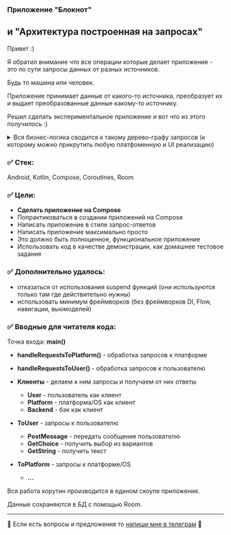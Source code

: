 ### Приложение "Блокнот" 
## и "Архитектура построенная на запросах"

Привет :)

Я обратил внимание что все операции которые делает приложение - это по сути запросы данных от разных источников. 

Будь то машина или человек. 

Приложение принимает данные от какого-то источника, преобразует их и выдает преобразованные данные какому-то источнику. 

Решил сделать экспериментальное приложение и вот что из этого получилось :)

<details>

<summary>
Вся бизнес-логика сводится к такому дерево-графу запросов (к которому можно прикрутить любую платфоменную и UI реализацию)
</summary>

```kotlin
interface IChoice

class Back : IChoice
class Cancel : IChoice

interface IMenuItem : IChoice {
    val text: String
}

enum class MainMenu(override val text: String) : IMenuItem {
    AddNote("Написать заметку"),
    ReadNotes("Читать заметки"),
    SearchNotes("Искать заметки"),
    Trash("Корзина"),
}

enum class TrashMenu(override val text: String) : IMenuItem {
    ReadNotes("Читать заметки"),
    SearchNotes("Искать заметки"),
    EmptyTrash("Очистить корзину"),
}

sealed class NotesChoice() : IChoice {
    data class Remove(val note: Note) : NotesChoice()
    data class Select(val note: Note) : NotesChoice()
}

fun main() {
    ToUser.GetChoice(
        title = "Блокнот",
        items = MainMenu.entries,
        canBack = false
    ).request { choice ->

        when (choice) {
            MainMenu.AddNote -> {
                editNote()
            }

            MainMenu.ReadNotes -> {
                ToPlatform.GetNotes().request { notes ->
                    readNotes(notes)
                }
            }

            MainMenu.SearchNotes -> {
                searchNotes()
            }

            MainMenu.Trash -> {
                ToPlatform.GetNotes(removed = true).request { removedNotes ->
                    openTrash(removedNotes)
                }
            }
        }
    }
}

fun openTrash(removedNotes: List<Note>) {
  // ...
}

fun searchNotes(removed: Boolean = false) {
    ToUser.GetString(
        title = "Поиск заметок",
        label = "Искать строку",
        actionName = "Найти",
    ).request { response ->
        when (response) {
            is Back -> {
                User.requestPrevious()
            }

            is String -> {
                ToPlatform.GetNotes(query = response, removed = removed).request { notes ->
                    readNotes(notes, "Заметки по запросу \n\n\"$response\"")
                }
            }
        }
    }
}

fun editNote(initial: Note? = null) {
    // ...
}

fun readNotes(notes: List<Note>, title: String = "Заметки") {
    ToUser.GetChoice(
        title = title,
        items = notes.toMutableStateList(),
    ).request { response ->
        debug {
            println("choice: $response")
        }

        when (response) {
            is Back -> User.requestPrevious()
            is NotesChoice.Remove -> {
                response.note.removed = true
                ToPlatform.UpdateNote(response.note)
                    .request {
                        User.request.pop()
                        ToPlatform.GetNotes().request { notes ->
                            readNotes(notes, title)
                        }
                    }
            }

            is NotesChoice.Select -> editNote(response.note)
        }
    }
}
```
</details>

### ✅ Стек:

Android, Kotlin, Compose, Coroutines, Room

### ✅ Цели:
- __Сделать приложение на Compose__
- Попрактиковаться в создании приложений на Compose
- Написать приложение в стиле запрос-ответов
- Написать приложение максимально просто
- Это должно быть полноценное, функциональное приложение
- Использовать код в качестве демонстрации, как домашнее тестовое задание

### ✅ Дополнительно удалось:
- отказаться от использования suspend функций (они используются только там где действительно нужны)
- использовать минимум фреймворков (без фреймворков DI, Flow, навигации, вьюмоделей)

### ✅ Вводные для читателя кода:
Точка входа: __main()__
- __handleRequestsToPlatform()__ - обработка запросов к платформе
- __handleRequestsToUser()__ - обработка запросов к пользователю
- __Клиенты__ - делаем к ним запросы и получаем от них ответы
  - __User__ - пользователь как клиент
  - __Platform__ - платформа/OS как клиент
  - __Backend__ - бэк как клиент
- __ToUser__ - запросы к пользователю
  - __PostMessage__ - передать сообщение пользователю
  - __GetChoice__ - получить выбор из вариантов
  - __GetString__ - получить текст

- __ToPlatform__ - запросы к платформе/OS
  - __...__ 

Вся работа корутин производится в едином скоупе приложения.

Данные сохраняются в БД с помощью Room.
 
<hr />

🏁 Если есть вопросы и предложения то [напиши мне в телеграм](https://t.me/alex_ku_san) 🏁
